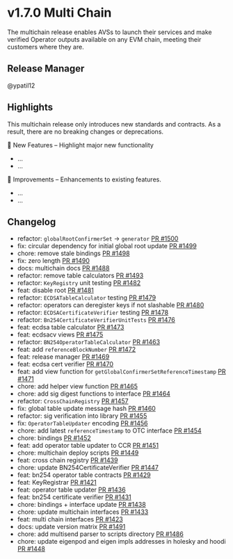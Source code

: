 # v1.7.0 Multi Chain

The multichain release enables AVSs to launch their services and make verified Operator outputs available on any EVM chain, meeting their customers where they are.

## Release Manager

@ypatil12


## Highlights

This multichain release only introduces new standards and contracts. As a result, there are no breaking changes or deprecations. 

🚀 New Features – Highlight major new functionality
- ...
- ...

🔧 Improvements – Enhancements to existing features.
- ...
- ...


## Changelog

- refactor: `globalRootConfirmerSet` -> `generator` [PR #1500](https://github.com/layr-labs/eigenlayer-contracts/pull/1500)
- fix: circular dependency for initial global root update [PR #1499](https://github.com/layr-labs/eigenlayer-contracts/pull/1499)
- chore: remove stale bindings [PR #1498](https://github.com/layr-labs/eigenlayer-contracts/pull/1498)
- fix: zero length [PR #1490](https://github.com/layr-labs/eigenlayer-contracts/pull/1490)
- docs: multichain docs [PR #1488](https://github.com/layr-labs/eigenlayer-contracts/pull/1488)
- refactor: remove table calculators [PR #1493](https://github.com/layr-labs/eigenlayer-contracts/pull/1493)
- refactor: `KeyRegistry` unit testing [PR #1482](https://github.com/layr-labs/eigenlayer-contracts/pull/1482)
- feat: disable root [PR #1481](https://github.com/layr-labs/eigenlayer-contracts/pull/1481)
- refactor: `ECDSATableCalculator` testing [PR #1479](https://github.com/layr-labs/eigenlayer-contracts/pull/1479)
- refactor: operators can deregister keys if not slashable [PR #1480](https://github.com/layr-labs/eigenlayer-contracts/pull/1480)
- refactor: `ECDSACertificateVerifier` testing [PR #1478](https://github.com/layr-labs/eigenlayer-contracts/pull/1478)
- refactor: `Bn254CertificateVerifierUnitTests` [PR #1476](https://github.com/layr-labs/eigenlayer-contracts/pull/1476)
- feat: ecdsa table calculator [PR #1473](https://github.com/layr-labs/eigenlayer-contracts/pull/1473)
- feat: ecdsacv views [PR #1475](https://github.com/layr-labs/eigenlayer-contracts/pull/1475)
- refactor: `BN254OperatorTableCalculator` [PR #1463](https://github.com/layr-labs/eigenlayer-contracts/pull/1463)
- feat: add `referenceBlockNumber` [PR #1472](https://github.com/layr-labs/eigenlayer-contracts/pull/1472)
- feat: release manager [PR #1469](https://github.com/layr-labs/eigenlayer-contracts/pull/1469)
- feat: ecdsa cert verifier [PR #1470](https://github.com/layr-labs/eigenlayer-contracts/pull/1470)
- feat: add view function for `getGlobalConfirmerSetReferenceTimestamp` [PR #1471](https://github.com/layr-labs/eigenlayer-contracts/pull/1471)
- chore: add helper view function [PR #1465](https://github.com/layr-labs/eigenlayer-contracts/pull/1465)
- chore: add sig digest functions to interface [PR #1464](https://github.com/layr-labs/eigenlayer-contracts/pull/1464)
- refactor: `CrossChainRegistry` [PR #1457](https://github.com/layr-labs/eigenlayer-contracts/pull/1457)
- fix: global table update message hash [PR #1460](https://github.com/layr-labs/eigenlayer-contracts/pull/1460)
- refactor: sig verification into library [PR #1455](https://github.com/layr-labs/eigenlayer-contracts/pull/1455)
- fix: `OperatorTableUpdater` encoding [PR #1456](https://github.com/layr-labs/eigenlayer-contracts/pull/1456)
- chore: add latest `referenceTimestamp` to OTC interface [PR #1454](https://github.com/layr-labs/eigenlayer-contracts/pull/1454)
- chore: bindings [PR #1452](https://github.com/layr-labs/eigenlayer-contracts/pull/1452)
- feat: add operator table updater to CCR [PR #1451](https://github.com/layr-labs/eigenlayer-contracts/pull/1451)
- chore: multichain deploy scripts [PR #1449](https://github.com/layr-labs/eigenlayer-contracts/pull/1449)
- feat: cross chain registry [PR #1439](https://github.com/layr-labs/eigenlayer-contracts/pull/1439)
- chore: update BN254CertificateVerifier [PR #1447](https://github.com/layr-labs/eigenlayer-contracts/pull/1447)
- feat: bn254 operator table contracts [PR #1429](https://github.com/layr-labs/eigenlayer-contracts/pull/1429)
- feat: KeyRegistrar [PR #1421](https://github.com/layr-labs/eigenlayer-contracts/pull/1421)
- feat: operator table updater [PR #1436](https://github.com/layr-labs/eigenlayer-contracts/pull/1436)
- feat: bn254 certificate verifier [PR #1431](https://github.com/layr-labs/eigenlayer-contracts/pull/1431)
- chore: bindings + interface update [PR #1438](https://github.com/layr-labs/eigenlayer-contracts/pull/1438)
- chore: update multichain interfaces [PR #1433](https://github.com/layr-labs/eigenlayer-contracts/pull/1433)
- feat: multi chain interfaces [PR #1423](https://github.com/layr-labs/eigenlayer-contracts/pull/1423)
- docs: update version matrix [PR #1491](https://github.com/layr-labs/eigenlayer-contracts/pull/1491)
- chore: add multisend parser to scripts directory [PR #1486](https://github.com/layr-labs/eigenlayer-contracts/pull/1486)
- chore: update eigenpod and eigen impls addresses in holesky and hoodi [PR #1448](https://github.com/layr-labs/eigenlayer-contracts/pull/1448)
